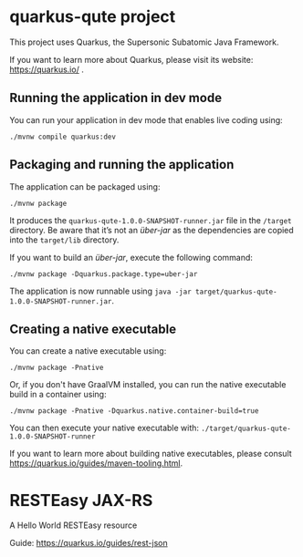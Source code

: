 # quarkus-qute project

This project uses Quarkus, the Supersonic Subatomic Java Framework.

If you want to learn more about Quarkus, please visit its website: https://quarkus.io/ .

## Running the application in dev mode

You can run your application in dev mode that enables live coding using:
```shell script
./mvnw compile quarkus:dev
```

## Packaging and running the application

The application can be packaged using:
```shell script
./mvnw package
```
It produces the `quarkus-qute-1.0.0-SNAPSHOT-runner.jar` file in the `/target` directory.
Be aware that it’s not an _über-jar_ as the dependencies are copied into the `target/lib` directory.

If you want to build an _über-jar_, execute the following command:
```shell script
./mvnw package -Dquarkus.package.type=uber-jar
```

The application is now runnable using `java -jar target/quarkus-qute-1.0.0-SNAPSHOT-runner.jar`.

## Creating a native executable

You can create a native executable using: 
```shell script
./mvnw package -Pnative
```

Or, if you don't have GraalVM installed, you can run the native executable build in a container using: 
```shell script
./mvnw package -Pnative -Dquarkus.native.container-build=true
```

You can then execute your native executable with: `./target/quarkus-qute-1.0.0-SNAPSHOT-runner`

If you want to learn more about building native executables, please consult https://quarkus.io/guides/maven-tooling.html.

# RESTEasy JAX-RS

<p>A Hello World RESTEasy resource</p>

Guide: https://quarkus.io/guides/rest-json
